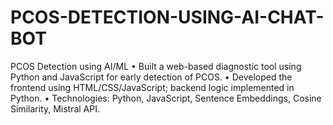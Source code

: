 # PCOS-DETECTION-USING-AI-CHAT-BOT
PCOS Detection using AI/ML • Built a web-based diagnostic tool using Python and JavaScript for early detection of PCOS.  • Developed the frontend using HTML/CSS/JavaScript; backend logic implemented in Python. • Technologies: Python, JavaScript, Sentence Embeddings, Cosine Similarity, Mistral API.
